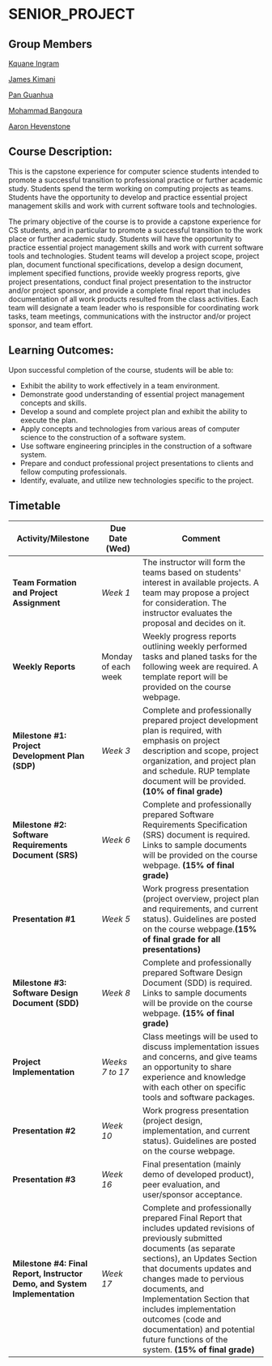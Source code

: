 SENIOR_PROJECT
==============
Group Members
-------------
[Kquane Ingram](https://github.com/Kingram91)

[James Kimani](https://github.com/jwkimani)

[Pan Guanhua](https://github.com/)

[Mohammad Bangoura](https://github.com/bangour2)

[Aaron Hevenstone](https://github.com/)

Course Description:
------------------
This is the capstone experience for computer science students intended to promote a successful transition to professional practice or further academic study. Students spend the term working on computing projects as teams. Students have the opportunity to develop and practice essential project management skills and work with current software tools and technologies.

The primary objective of the course is to provide a capstone experience for CS students, and in particular to promote a successful transition to the work place or further academic study. Students will have the opportunity to practice essential project management skills and work with current software tools and technologies. Student teams will develop a project scope, project plan, document functional specifications, develop a design document, implement specified functions, provide weekly progress reports, give project presentations, conduct final project presentation to the instructor and/or project sponsor, and provide a complete final report that includes documentation of all work products resulted from the class activities. Each team will designate a team leader who is responsible for coordinating work tasks, team meetings, communications with the instructor and/or project sponsor, and team effort.

Learning Outcomes:
----------------
Upon successful completion of the course, students will be able to:
- Exhibit the ability to work effectively in a team environment.
- Demonstrate good understanding of essential project management concepts and skills.
- Develop a sound and complete project plan and exhibit the ability to execute the plan.
- Apply concepts and technologies from various areas of computer science to the construction of a software system.
- Use software engineering principles in the construction of a software system.
- Prepare and conduct professional project presentations to clients and fellow computing professionals.
- Identify, evaluate, and utilize new technologies specific to the project.

Timetable
---------

Activity/Milestone     |Due Date (Wed)     |Comment                     |
-----------------------|-------------------|----------------------------|
**Team Formation and Project Assignment** |*Week 1*|The instructor will form the teams based on students' interest in available projects. A team may propose a project for consideration. The instructor evaluates the proposal and decides on it.
**Weekly Reports**|Monday of each week|Weekly progress reports outlining weekly performed tasks and planed tasks for the following week are required. A template report will be provided on the course webpage.|
**Milestone #1: Project Development Plan (SDP)**|*Week 3*|Complete and professionally prepared project development plan is required, with emphasis on project description and scope, project organization, and project plan and schedule. RUP template document will be provided. **(10% of final grade)**|
**Milestone #2: Software Requirements Document (SRS)**|*Week 6*|Complete and professionally prepared Software Requirements Specification (SRS) document is required. Links to sample documents will be provided on the course webpage. **(15% of final grade)**|
**Presentation #1**|*Week 5*|Work progress presentation (project overview, project plan and requirements, and current status). Guidelines are posted on the course webpage.**(15% of final grade for all presentations)**|
**Milestone #3: Software Design Document (SDD)**|*Week 8*|Complete and professionally prepared Software Design Document (SDD) is required. Links to sample documents will be provide on the course webpage. **(15% of final grade)**|
**Project Implementation**|*Weeks 7 to 17*|Class meetings will be used to discuss implementation issues and concerns, and give teams an opportunity to share experience and knowledge with each other on specific tools and software packages.|
**Presentation #2**|*Week 10*|Work progress presentation (project design, implementation, and current status). Guidelines are posted on the course webpage.|
**Presentation #3**|*Week 16*|Final presentation (mainly demo of developed product), peer evaluation, and user/sponsor acceptance.|
**Milestone #4: Final Report, Instructor Demo, and System Implementation**|*Week 17*|Complete and professionally prepared Final Report that includes updated revisions of previously submitted documents (as separate sections), an Updates Section that documents updates and changes made to pervious documents, and Implementation Section that includes implementation outcomes (code and documentation) and potential future functions of the system. **(15% of final grade)**|
